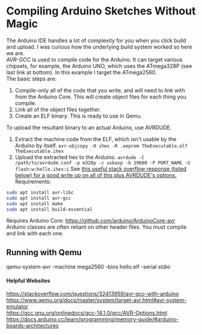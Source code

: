 # Compiling Arduino Sketches Without Magic  
The Arduino IDE handles a lot of complexity for you when you click build and upload. I was curious how the underlying build system worked so here we are.  
*AVR-GCC* is used to compile code for the Arduino. It can target various chipsets, for example, the Arduino UNO, which uses the ATmega328P (see last link at bottom). In this example I target the ATmega2560.  
The basic steps are:  
1. Compile-only all of the code that you write, and will need to link with from the Arduino Core. This will create object files for each thing you compile.  
2. Link all of the object files together.  
3. Create an ELF binary. This is ready to use in Qemu.  
  
To upload the resultant binary to an actual Arduino, use AVRDUDE.  
1. Extract the machine code from the ELF, which isn't usable by the Arduino by itself. ```avr-objcopy -O ihex -R .eeprom TheExecutable.elf TheExecutable.ihex```
2. Upload the extracted hex to the Arduino. ```avrdude -C /path/to/avrdude.conf -p m328p -c usbasp -b 19600 -P PORT_NAME -U flash:w:hello.ihex:i```
See [this useful stack overflow response (listed below) for a good write up on all of this plus AVRDUDE's options.](https://stackoverflow.com/questions/32413959/avr-gcc-with-arduino)
Requirements:
```bash
sudo apt install avr-libc
sudo apt install avr-gcc
sudo apt install make
sudo apt install build-essential
```

Requires Arduino Core: https://github.com/arduino/ArduinoCore-avr  
Arduino classes are often reliant on other header files. You must compile and link with each one.

## Running with Qemu
qemu-system-avr -machine mega2560 -bios hello.elf -serial stdio  

#### Helpful Websites
https://stackoverflow.com/questions/32413959/avr-gcc-with-arduino  
https://www.qemu.org/docs/master/system/target-avr.html#avr-system-emulator  
https://gcc.gnu.org/onlinedocs/gcc-14.1.0/gcc/AVR-Options.html  
https://docs.arduino.cc/learn/programming/memory-guide/#arduino-boards-architectures
